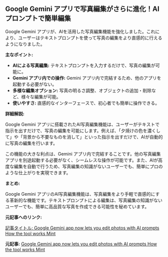## Google Gemini アプリで写真編集がさらに進化！AIプロンプトで簡単編集

Google Gemini アプリが、AIを活用した写真編集機能を強化しました。これにより、ユーザーはテキストプロンプトを使って写真の編集をより直感的に行えるようになりました。

**主なポイント:**

* **AIによる写真編集:** テキストプロンプトを入力するだけで、写真の編集が可能に。
* **Gemini アプリ内での操作:** Gemini アプリ内で完結するため、他のアプリを起動する必要がない。
* **多様な編集オプション:** 写真の明るさ調整、オブジェクトの追加・削除など、様々な編集が可能。
* **使いやすさ:** 直感的なインターフェースで、初心者でも簡単に操作できる。

**詳細解説:**

Google Gemini アプリに搭載されたAI写真編集機能は、ユーザーがテキストで指示を出すだけで、写真の編集を可能にします。例えば、「夕焼けの色を濃くして」や「背景から不要なものを消して」といった指示を出すだけで、AIが自動的に写真の編集を行います。

この機能の大きな利点は、Gemini アプリ内で完結することです。他の写真編集アプリを別途起動する必要がなく、シームレスな操作が可能です。また、AIが高度な編集を自動で行うため、写真編集の知識がないユーザーでも、簡単にプロのような仕上がりを実現できます。

**まとめ:**

Google Gemini アプリのAI写真編集機能は、写真編集をより手軽で直感的にする革新的な機能です。テキストプロンプトによる編集は、写真編集の知識がないユーザーでも、簡単に高品質な写真を作成できる可能性を秘めています。

**元記事へのリンク:**

[記事タイトル: Google Gemini app now lets you edit photos with AI prompts How the tool works Mint](https://www.livemint.com/technology/tech-news/google-gemini-app-now-lets-you-edit-photos-with-ai-prompts-how-the-tool-works-1171566624452.html)


**元記事:** [Google Gemini app now lets you edit photos with AI prompts How the tool works Mint](https://www.livemint.com/technology/tech-news/google-gemini-app-now-lets-you-edit-photos-with-ai-prompts-how-the-tool-works-11746091409663.html)